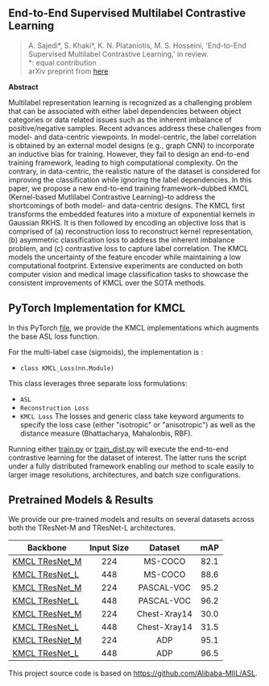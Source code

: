 ## End-to-End Supervised Multilabel Contrastive Learning

> A. Sajedi*, S. Khaki*, K. N. Plataniotis, M. S. Hosseini, 'End-to-End Supervised Multilabel Contrastive Learning,' in review.  
>  *: equal contribution  
> arXiv preprint from [here](https://arxiv.org/abs/2307.03967)

**Abstract**

Multilabel representation learning is recognized as a challenging problem that can be associated with either label dependencies between object categories or data related issues such as the inherent imbalance of positive/negative samples. Recent advances address these challenges from model- and data-centric viewpoints. In model-centric, the label correlation is obtained by an external model designs (e.g., graph CNN) to incorporate an inductive bias for training. However, they fail to design an end-to-end training framework, leading to high computational complexity. On the contrary, in data-centric, the realistic nature of the dataset is considered for improving the classification while ignoring the label dependencies. In this paper, we propose a new end-to-end training framework–dubbed KMCL (Kernel-based Mutlilabel Contrastive Learning)–to address the shortcomings of both model- and data-centric designs. The KMCL first transforms the embedded features into a mixture of exponential kernels in Gaussian RKHS. It is then followed by encoding an objective loss that is comprised of (a) reconstruction loss to reconstruct kernel representation, (b) asymmetric classification loss to address the inherent imbalance problem, and (c) contrastive loss to capture label correlation. The KMCL models the uncertainty of the feature encoder while maintaining a low computational footprint. Extensive experiments are conducted on both computer vision and medical image classification tasks to showcase the consistent improvements of KMCL over the SOTA methods.

## PyTorch Implementation for KMCL

In this PyTorch [file](\src\loss_functions\losses.py), we provide
the KMCL implementations which augments the base ASL loss function.

For the multi-label case (sigmoids), the implementation is :

- ``class KMCL_Loss(nn.Module)``

This class leverages three separate loss formulations:

- ``ASL``
- ``Reconstruction Loss``
- ``KMCL Loss``
  The losses and generic class take keyword arguments to specify the loss case (either "isotropic" or "anisotropic") as well as the distance measure (Bhattacharya, Mahalonbis, RBF).

Running either [train.py](\train.py) or [train_dist.py](\train_dist.py) will execute the end-to-end contrastive learning for the dataset of interest. The latter runs the script under a fully distributed framework enabling our method to scale easily to larger image resolutions, architectures, and batch size configurations.

## Pretrained Models & Results

We provide our pre-trained models and results on several datasets across both the TResNet-M and TResNet-L architectures.

| Backbone  | Input Size | Dataset | mAP |
| ------------ | :--------------: | :--------------: | :--------------: |
| [KMCL TResNet_M](https://drive.google.com/file/d/19375Snuh-zsZoF08DLXA4Xz-eJJW8PHc/view?usp=drive_link) | 224 | MS-COCO | 82.1 |
| [KMCL TResNet_L](https://drive.google.com/file/d/1y7eFR1x2vcTFigqHTeu341n5oYlmyhNG/view?usp=drive_link) | 448 | MS-COCO | 88.6 |
| [KMCL TResNet_M](https://drive.google.com/file/d/18P3FUkWrvqWASLp7dcvhVsdooPGs79g3/view?usp=drive_link) | 224 | PASCAL-VOC | 95.2 |
| [KMCL TResNet_L](https://drive.google.com/file/d/18axftgvHpZxzzPUAAK0NnSoWRJv_IqqX/view?usp=drive_linkt) | 448 | PASCAL-VOC | 96.2 |
| [KMCL TResNet_M](https://drive.google.com/file/d/10atnNLPfhZ1a4TzHlueDiryD5YXQiqjm/view?usp=drive_link) | 224 | Chest-Xray14 | 30.0 |
| [KMCL TResNet_L](https://drive.google.com/file/d/1QtP7y-7uPfghxbpoTqLza4-OvE7uubQM/view?usp=drive_link) | 448 | Chest-Xray14 | 31.5 |
| [KMCL TResNet_M](https://drive.google.com/file/d/1u37kjnljq9TzUc-IiTFyi-OMFoenluL-/view?usp=drive_link) | 224 | ADP | 95.1 |
| [KMCL TResNet_L](https://drive.google.com/file/d/15W_gJvivn1ByrwHSzA9ISMokCbeWiyMB/view?usp=drive_link) | 448 | ADP | 96.5 |

This project source code is based on https://github.com/Alibaba-MIIL/ASL.
